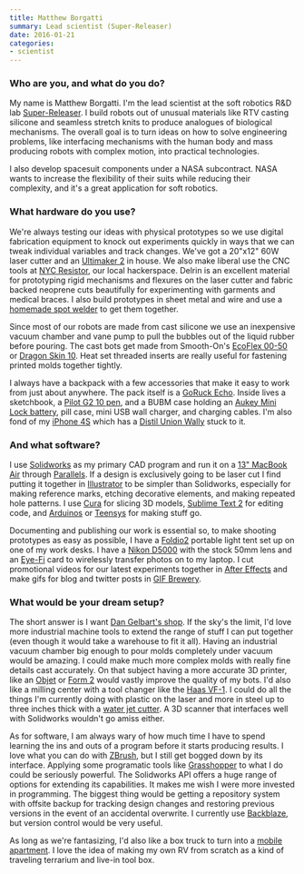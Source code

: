 ```yaml
---
title: Matthew Borgatti
summary: Lead scientist (Super-Releaser)
date: 2016-01-21
categories:
- scientist
---
```


### Who are you, and what do you do?

My name is Matthew Borgatti. I'm the lead scientist at the soft robotics R&D lab [Super-Releaser](http://superreleaser.com/ "An R&D lab in Brooklyn."). I build robots out of unusual materials like RTV casting silicone and seamless stretch knits to produce analogues of biological mechanisms. The overall goal is to turn ideas on how to solve engineering problems, like interfacing mechanisms with the human body and mass producing robots with complex motion, into practical technologies.

I also develop spacesuit components under a NASA subcontract. NASA wants to increase the flexibility of their suits while reducing their complexity, and it's a great application for soft robotics.

### What hardware do you use?

We're always testing our ideas with physical prototypes so we use digital fabrication equipment to knock out experiments quickly in ways that we can tweak individual variables and track changes. We've got a 20"x12" 60W laser cutter and an [Ultimaker 2][ultimaker-2] in house. We also make liberal use the CNC tools at [NYC Resistor](http://www.nycresistor.com/ "A hackerspace in Brooklyn."), our local hackerspace. Delrin is an excellent material for prototyping rigid mechanisms and flexures on the laser cutter and fabric backed neoprene cuts beautifully for experimenting with garments and medical braces. I also build prototypes in sheet metal and wire and use a [homemade spot welder](http://har.ms/blog/scrap-microwave-spot-welder/ "Instructions for making your own spot welder.") to get them together.

Since most of our robots are made from cast silicone we use an inexpensive vacuum chamber and vane pump to pull the bubbles out of the liquid rubber before pouring. The cast bots get made from Smooth-On's [EcoFlex 00-50][ecoflex-00-50] or [Dragon Skin 10][dragon-skin-10]. Heat set threaded inserts are really useful for fastening printed molds together tightly.

I always have a backpack with a few accessories that make it easy to work from just about anywhere. The pack itself is a [GoRuck Echo][echo.2]. Inside lives a sketchbook, a [Pilot G2 10 pen][g2.2], and a BUBM case holding an [Aukey Mini Lock battery][g013-mini-lock], pill case, mini USB wall charger, and charging cables. I'm also fond of my [iPhone 4S][iphone-4s] which has a [Distil Union Wally][wally-case-iphone-5] stuck to it.

### And what software?

I use [Solidworks][] as my primary CAD program and run it on a [13" MacBook Air][macbook-air] through [Parallels][parallels-desktop]. If a design is exclusively going to be laser cut I find putting it together in [Illustrator][] to be simpler than Solidworks, especially for making reference marks, etching decorative elements, and making repeated hole patterns. I use [Cura][] for slicing 3D models, [Sublime Text 2][sublime-text] for editing code, and [Arduinos][arduino] or [Teensys][teensy] for making stuff go.

Documenting and publishing our work is essential so, to make shooting prototypes as easy as possible, I have a [Foldio2][] portable light tent set up on one of my work desks. I have a [Nikon D5000][d5000] with the stock 50mm lens and an [Eye-Fi][] card to wirelessly transfer photos on to my laptop. I cut promotional videos for our latest experiments together in [After Effects][after-effects] and make gifs for blog and twitter posts in [GIF Brewery][gif-brewery].

### What would be your dream setup?

The short answer is I want [Dan Gelbart's shop](https://www.youtube.com/playlist?list=PLfiWDKHz66XYPwU0XykIWRrpYz1YObMzN "Dan Gelbart's building prototypes YouTube videos."). If the sky's the limit, I'd love more industrial machine tools to extend the range of stuff I can put together (even though it would take a warehouse to fit it all). Having an industrial vacuum chamber big enough to pour molds completely under vacuum would be amazing. I could make much more complex molds with really fine details cast accurately. On that subject having a more accurate 3D printer, like an [Objet][objet-eden260vs] or [Form 2][form-2] would vastly improve the quality of my bots. I'd also like a milling center with a tool changer like the [Haas VF-1][vf-1]. I could do all the things I'm currently doing with plastic on the laser and more in steel up to three inches thick with a [water jet cutter][micromax]. A 3D scanner that interfaces well with Solidworks wouldn't go amiss either.

As for software, I am always wary of how much time I have to spend learning the ins and outs of a program before it starts producing results. I love what you can do with [ZBrush][], but I still get bogged down by its interface. Applying some programatic tools like [Grasshopper][] to what I do could be seriously powerful. The Solidworks API offers a huge range of options for extending its capabilities. It makes me wish I were more invested in programming. The biggest thing would be getting a repository system with offsite backup for tracking design changes and restoring previous versions in the event of an accidental overwrite. I currently use [Backblaze][], but version control would be very useful.

As long as we're fantasizing, I'd also like a box truck to turn into a [mobile apartment](http://www.apartmenttherapy.com/look-small-space-livingin-a-ga-61030 "An article about a mobile apartment built into a truck."). I love the idea of making my own RV from scratch as a kind of traveling terrarium and live-in tool box.

[after-effects]: https://www.adobe.com/products/aftereffects.html "Motion graphics and video editing software."
[arduino]: https://www.arduino.cc/ "Open-source prototyping hardware."
[backblaze]: https://www.backblaze.com/cloud-backup.html "Online backup."
[cura]: https://ultimaker.com/en/products/cura-software "Mac software for preparing models for 3D printing."
[d5000]: https://www.nikonusa.com/en/Nikon-Products/Product-Archive/dslr-cameras/D5000.html "A 12.3 megapixel DSLR."
[dragon-skin-10]: https://www.smooth-on.com/Silicone-Rubber-an/c2_1115_1129/index.html "A silicon rubber."
[echo.2]: https://www.goruck.com/gr-echo-black-/p/GEAR-000064 "A backpack."
[ecoflex-00-50]: https://www.smooth-on.com/Silicone-Rubber-an/c2_1115_1130/index.html "A silicon rubber."
[eye-fi]: http://web.archive.org/web/20220826080144/http://www.eyefi.com/ "Memory cards for cameras with built-in WiFi."
[foldio2]: http://orangemonkie.com/foldio2/ "A portable light tent."
[form-2]: https://formlabs.com/products/3d-printers/form-2/ "A 3D printer."
[g013-mini-lock]: http://web.archive.org/web/20160203085924/http://aukey.vn:80/product/mini-lock-g013.htm "A portable phone battery charger."
[g2.2]: https://www.jetpens.com/Pilot-G2-Original-Gel-Pens/ct/610 "A pen."
[gif-brewery]: http://web.archive.org/web/20181211183829/http://gifbrewery.com "Mac software for converting videos into GIFs."
[grasshopper]: https://www.grasshopper3d.com/ "A graphical algorithm editor for Rhino."
[illustrator]: https://www.adobe.com/products/illustrator.html "A vector graphics editor."
[iphone-4s]: https://en.wikipedia.org/wiki/IPhone_4S "A smartphone."
[macbook-air]: https://www.apple.com/macbook-air/ "A very thin laptop."
[micromax]: http://web.archive.org/web/20170606175055/https://www.omax.com/omax-machine/micromax "A water jet cutter."
[objet-eden260vs]: https://www.stratasys.com/3d-printers/design-series/objet-eden260vs "An industrial 3D printer."
[parallels-desktop]: https://www.parallels.com/products/desktop/ "A PC emulator for the Mac."
[solidworks]: https://www.3ds.com/products-services/solidworks/ "Modelling/CAD software."
[sublime-text]: http://www.sublimetext.com/ "A coder's text editor."
[teensy]: https://www.pjrc.com/teensy/ "A USB microcontroller board."
[ultimaker-2]: https://www.makershed.com/products/ultimaker-2-3d-printer "A 3D printer."
[vf-1]: https://www.haascnc.com/we_spec1.asp?id=VF-1&sizeID=8_20INCH_VMC#gsc.tab=0 "A CNC machine."
[wally-case-iphone-5]: https://www.distilunion.com/collections/wally-wallet-cases/products/wally-iphone-5-wallet-case "A combined wallet/phone case."
[zbrush]: http://pixologic.com/zbrush/ "3D digital painting and sculpture software."
